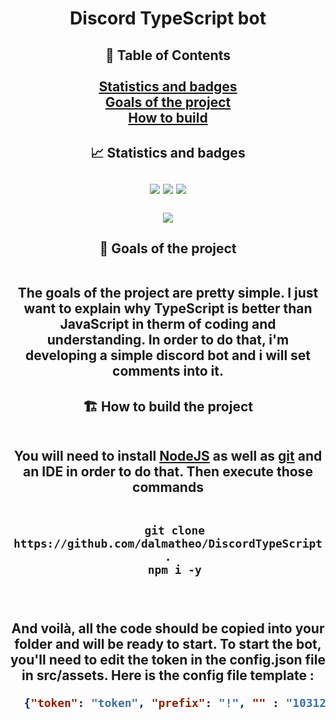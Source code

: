 <h1 align="center" id="heading">Discord TypeScript bot</h1>
<h2 align="center">
  📃 Table of Contents<br><br>
  <a href="https://github.com/dalmatheo/DiscordTypeScript#stats">Statistics and badges</a><br>
  <a href="https://github.com/dalmatheo/DiscordTypeScript#goals">Goals of the project</a><br>
  <a href="https://github.com/dalmatheo/DiscordTypeScript#building">How to build</a><br>
</h2>

<h2 align="center" id="stats">
  📈 Statistics and badges<br><br>
  <a href="https://www.typescriptlang.org/"><img src="https://img.shields.io/badge/typescript-000000.svg?style=for-the-badge&logo=typescript&logoColor=white"></a>
  <a href="https://www.jetbrains.com/webstorm/"><img src="https://img.shields.io/badge/webstorm-000000?style=for-the-badge&logo=webstorm&logoColor=white"></a>
  <a href="https://nodejs.org/"><img src="https://img.shields.io/badge/node.js-000000?style=for-the-badge&logo=node.js&logoColor=white"></a><br><br>
  <a href="https://github.com/dalmatheo/DiscordTypeScript"><img src="https://github-readme-stats.vercel.app/api/pin?username=dalmatheo&repo=DiscordTypeScript&title_color=fff&icon_color=f9f9f9&text_color=9f9f9f&bg_color=151515&show_owner=true"></a>
</h2>

<h2 align="center" id="goals">
  📌 Goals of the project<br><br>

The goals of the project are pretty simple. I just want to explain why TypeScript is better than JavaScript in therm of coding and understanding. In order to do that, i'm developing a simple discord bot and i will set comments into it.
</h2>

<h2 align="center" id="building">
  🏗️ How to build the project<br><br>

You will need to install [NodeJS](https://nodejs.org/) as well as [git](https://git-scm.com/downloads) and an IDE in order to do that. Then execute those commands<br><br>

```
  git clone https://github.com/dalmatheo/DiscordTypeScript .
  npm i -y
```
<br><br>
  And voilà, all the code should be copied into your folder and will be ready to start. To start the bot, you'll need to edit the token in the config.json file in src/assets. Here is the config file template : 

```json
  {"token": "token", "prefix": "!", "" : "1031203528330452992", "clientId": "id of the bot", "guildId": "id of the principal guild", "staffrole": "id of the staff role", "logchannel": "id of the log channel"}
```
</h2>
